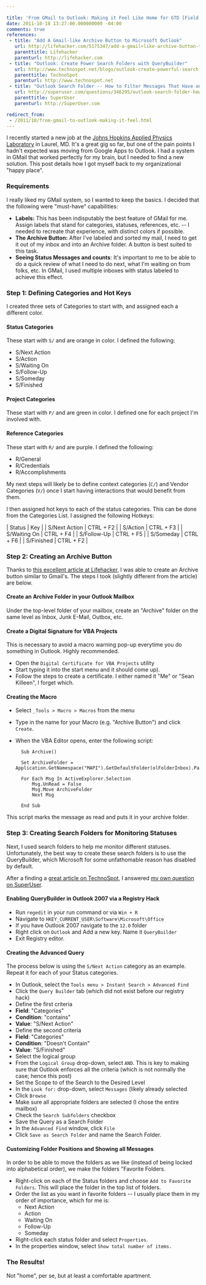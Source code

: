 ```yaml
---
 
title: 'From GMail to Outlook: Making it Feel Like Home for GTD [Field Notes]'
date: 2011-10-18 13:27:00.000000000 -04:00
comments: true
references: 
 - title: "Add A Gmail-like Archive Button to Microsoft Outlook"
   url: http://lifehacker.com/5175347/add-a-gmail+like-archive-button-to-microsoft-outlook
   parenttitle: Lifehacker
   parenturl: http://lifehacker.com
 - title: "Outlook: Create Power Search Folders with QueryBuilder"
   url: http://www.technospot.net/blogs/outlook-create-powerful-search-folders-with-query-builder/
   parenttitle: TechnoSpot
   parenturl: http://www.technospot.net
 - title: "Outlook Search Folder -- How to Filter Messages That Have one Category but Don't Have Another?"
   url: http://superuser.com/questions/346295/outlook-search-folder-how-to-filter-messages-that-have-one-category-but-dont
   parenttitle: SuperUser
   parenturl: http://SuperUser.com

redirect_from:
 - /2011/10/from-gmail-to-outlook-making-it-feel.html   
---
```

I recently started a new job at the [Johns Hopkins Applied Physics Laboratory] in Laurel, MD. It's a great gig so far, but one of the pain points I hadn't expected was moving from Google Apps to Outlook. I had a system in GMail that worked perfectly for my brain, but I needed to find a new solution. This post details how I got myself back to my organizational "happy place".

### Requirements
I really liked my GMail system, so I wanted to keep the basics. I decided that the following were "must-have" capabilities:

* **Labels:** This has been indisputably the best feature of GMail for me. Assign labels that stand for categories, statuses, references, etc. -- I needed to recreate that experience, with distinct colors if possible.
* **The Archive Button:** After I've labeled and sorted my mail, I need to get it out of my inbox and into an Archive folder. A button is best suited to this task.
* **Seeing Status Messages and counts**: It's important to me to be able to do a quick review of what I need to do next, what I'm waiting on from folks, etc. In GMail, I used multiple inboxes with status labeled to achieve this effect. 

### Step 1: Defining Categories and Hot Keys
I created three sets of Categories to start with, and assigned each a different color.

#### Status Categories
These start with `S/` and are orange in color. I defined the following:

* S/Next Action
* S/Action
* S/Waiting On
* S/Follow-Up
* S/Someday
* S/Finished

#### Project Categories
These start with `P/` and are green in color. I defined one for each project I'm involved with.

#### Reference Categories
These start with `R/` and are purple. I defined the following:

* R/General
* R/Credentials
* R/Accomplishments

My next steps will likely be to define context categories (`C/`) and Vendor Categories (`V/`) once I start having interactions that would benefit from them.

I then assigned hot keys to each of the status categories. This can be done from the Categories List. I assigned the following Hotkeys:

| Status | Key |
| S/Next Action | CTRL + F2 |
| S/Action | CTRL + F3 | 
| S/Waiting On | CTRL + F4 |
| S/Follow-Up | CTRL + F5 |
| S/Someday | CTRL + F6 |
| S/Finished | CTRL + F2 |

### Step 2: Creating an Archive Button
Thanks to [this excellent article at Lifehacker], I was able to create an Archive button similar to Gmail's. The steps I took (slightly different from the article) are below.

#### Create an Archive Folder in your Outlook Mailbox
Under the top-level folder of your mailbox, create an "Archive" folder on the same level as Inbox, Junk E-Mail, Outbox, etc.

#### Create a Digital Signature for VBA Projects
This is necessary to avoid a macro warning pop-up everytime you do something in Outlook. Highly recommended.

* Open the `Digital Certificate for VBA Projects` utility 
 * Start typing it into the start menu and it should come up).
* Follow the steps to create a certificate. I either named it "Me" or "Sean Killeen", I forget which.

#### Creating the Macro
* Select `_Tools > Macro > Macros` from the menu
* Type in the name for your Macro (e.g. "Archive Button") and click `Create`.
* When the VBA Editor opens, enter the following script:

        Sub Archive()
        
        Set ArchiveFolder = Application.GetNamespace("MAPI").GetDefaultFolder(olFolderInbox).Parent.Folders("Archive")
        
        For Each Msg In ActiveExplorer.Selection
            Msg.UnRead = False
            Msg.Move ArchiveFolder
            Next Msg
        
        End Sub

This script marks the message as read and puts it in your archive folder.

### Step 3: Creating Search Folders for Monitoring Statuses
Next, I used search folders to help me monitor different statuses. Unfortunately, the best way to create these search folders is to use the QueryBuilder, which Microsoft for some unfathomable reason has disabled by default.

After a finding a [great article on TechnoSpot], I answered [my own question on SuperUser].

#### Enabling QueryBuilder in Outlook 2007 via a Registry Hack
* Run `regedit` in your run command or via `Win + R`
* Navigate to `HKEY_CURRENT_USER\Software\Microsoft\Office`
* If you have Outlook 2007 navigate to the `12.0` folder
* Right click on `Outlook` and Add a new key. Name it `QueryBuilder`
* Exit Registry editor.

#### Creating the Advanced Query
The process below is using the `S/Next Action` category as an example. Repeat it for each of your Status categories.

* In Outlook, select the `Tools menu > Instant Search > Advanced Find`
* Click the `Query Builder` tab (which did not exist before our registry hack)
* Define the first criteria
 * **Field**: "Categories"
 * **Condition**: "contains"
 * **Value**: "S/Next Action"
* Define the second criteria
 * **Field**: "Categories"
 * **Condition**: "Doesn't Contain"
 * **Value**: "S/Finished"
* Select the logical group
 * From the `Logical Group` drop-down, select `AND`. This is key to making sure that Outlook enforces all the criteria (which is not normally the case; hence this post)
* Set the Scope to of the Search to the Desired Level
 * In the `Look for:` drop-down, select `Messages` (likely already selected
 * Click `Browse`
 * Make sure all appropriate folders are selected (I chose the entire mailbox)
 * Check the `Search Subfolders` checkbox
* Save the Query as a Search Folder
 * In the `Advanced Find` window, click `File`
 * Click `Save as Search Folder` and name the Search Folder.
  
#### Customizing Folder Positions and Showing all Messages
In order to be able to move the folders as we like (instead of being locked into alphabetical order), we make the folders "Favorite Folders.

* Right-click on each of the Status folders and choose `Add to Favorite Folders`. This will place the folder in the top list of folders.
* Order the list as you want in favorite folders -- I usually place them in my order of importance, which for me is:
	* Next Action
	* Action
	* Waiting On
	* Follow-Up
	* Someday
* Right-click each status folder and select `Properties`. 
* In the properties window, select `Show total number of items.`

### The Results!
Not "home", per se, but at least a comfortable apartment.

[Johns Hopkins Applied Physics Laboratory]: http://jhuapl.edu/
[this excellent article at Lifehacker]: http://lifehacker.com/5175347/add-a-gmail+like-archive-button-to-microsoft-outlook
[great article on TechnoSpot]: http://www.technospot.net/blogs/outlook-create-powerful-search-folders-with-query-builder/
[my own question on SuperUser]: http://superuser.com/questions/346295/outlook-search-folder-how-to-filter-messages-that-have-one-category-but-dont